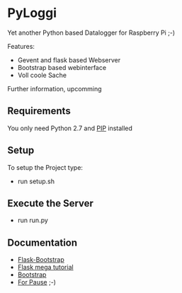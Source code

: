 # PyLoggi

Yet another Python based Datalogger for Raspberry Pi ;-)

Features:
* Gevent and flask based Webserver
* Bootstrap based webinterface
* Voll coole Sache

Further information, upcomming

Requirements
------------
You only need Python 2.7 and [PIP](https://pip.pypa.io/en/stable/) installed

Setup
-----
To setup the Project type:
* run setup.sh

Execute the Server
------------------
* run run.py



Documentation
-------------
* [Flask-Bootstrap](https://pythonhosted.org/Flask-Bootstrap/)
* [Flask mega tutorial](https://blog.miguelgrinberg.com/post/the-flask-mega-tutorial-part-i-hello-world)
* [Bootstrap](https://github.com/twbs/bootstrap#documentation)
* [For Pause](http://9gag.com/) ;-)
